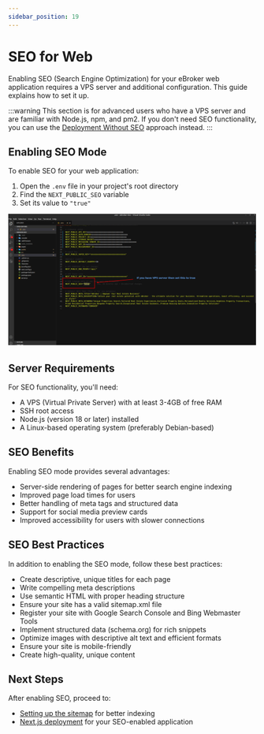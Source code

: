 ```yaml
---
sidebar_position: 19
---
```


# SEO for Web

Enabling SEO (Search Engine Optimization) for your eBroker web application requires a VPS server and additional configuration. This guide explains how to set it up.

:::warning
This section is for advanced users who have a VPS server and are familiar with Node.js, npm, and pm2. If you don't need SEO functionality, you can use the [Deployment Without SEO](./deployment-without-seo.md) approach instead.
:::

## Enabling SEO Mode

To enable SEO for your web application:

1. Open the `.env` file in your project's root directory
2. Find the `NEXT_PUBLIC_SEO` variable
3. Set its value to `"true"`

![Next Public SEO](/images/web/next_public_seo.png)

## Server Requirements

For SEO functionality, you'll need:

- A VPS (Virtual Private Server) with at least 3-4GB of free RAM
- SSH root access
- Node.js (version 18 or later) installed
- A Linux-based operating system (preferably Debian-based)

## SEO Benefits

Enabling SEO mode provides several advantages:

- Server-side rendering of pages for better search engine indexing
- Improved page load times for users
- Better handling of meta tags and structured data
- Support for social media preview cards
- Improved accessibility for users with slower connections

## SEO Best Practices

In addition to enabling the SEO mode, follow these best practices:

- Create descriptive, unique titles for each page
- Write compelling meta descriptions
- Use semantic HTML with proper heading structure
- Ensure your site has a valid sitemap.xml file
- Register your site with Google Search Console and Bing Webmaster Tools
- Implement structured data (schema.org) for rich snippets
- Optimize images with descriptive alt text and efficient formats
- Ensure your site is mobile-friendly
- Create high-quality, unique content

## Next Steps

After enabling SEO, proceed to:

- [Setting up the sitemap](./sitemap-setup.md) for better indexing
- [Next.js deployment](./nextjs-deployment.md) for your SEO-enabled application
